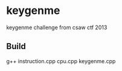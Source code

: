 keygenme
========

keygenme challenge from csaw ctf 2013


## Build
g++ instruction.cpp cpu.cpp keygenme.cpp

